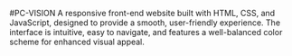 #PC-VISION
A responsive front-end website built with HTML, CSS, and JavaScript, designed to provide a smooth, user-friendly experience. The interface is intuitive, easy to navigate, and features a well-balanced color scheme for enhanced visual appeal.
